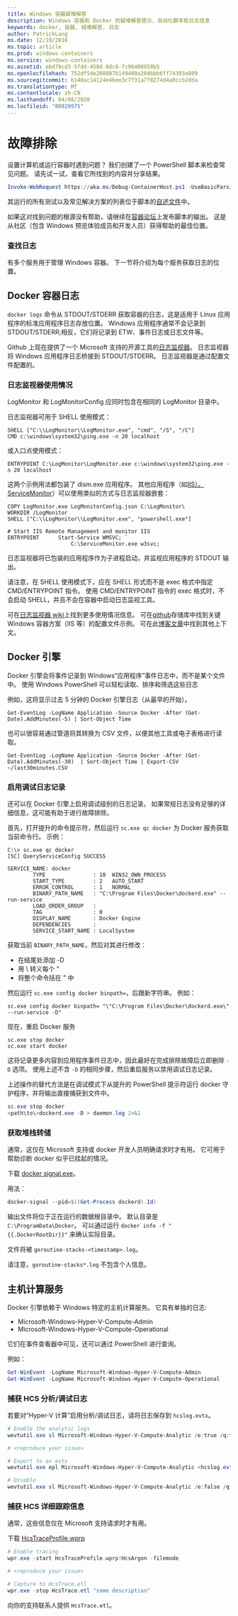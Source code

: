 ```yaml
---
title: Windows 容器疑难解答
description: Windows 容器和 Docker 的疑难解答提示、自动化脚本和日志信息
keywords: docker, 容器, 疑难解答, 日志
author: PatrickLang
ms.date: 12/19/2016
ms.topic: article
ms.prod: windows-containers
ms.service: windows-containers
ms.assetid: ebd79cd3-5fdd-458d-8dc8-fc96408958b5
ms.openlocfilehash: 752df5de208887b149460a204bbb6ff74393e809
ms.sourcegitcommit: b140ac14124e4bee3c7f31a7f8274d4a0ccb2dda
ms.translationtype: MT
ms.contentlocale: zh-CN
ms.lasthandoff: 04/08/2020
ms.locfileid: "80929975"
---
```

# <a name="troubleshooting"></a>故障排除

设置计算机或运行容器时遇到问题？ 我们创建了一个 PowerShell 脚本来检查常见问题。 请先试一试，查看它所找到的内容并分享结果。

```PowerShell
Invoke-WebRequest https://aka.ms/Debug-ContainerHost.ps1 -UseBasicParsing | Invoke-Expression
```
其运行的所有测试以及常见解决方案的列表位于脚本的[自述文件](https://github.com/Microsoft/Virtualization-Documentation/blob/live/windows-server-container-tools/Debug-ContainerHost/README.md)中。

如果这对找到问题的根源没有帮助，请继续在[容器论坛](https://social.msdn.microsoft.com/Forums/home?forum=windowscontainers)上发布脚本的输出。 这是从社区（包含 Windows 预览体验成员和开发人员）获得帮助的最佳位置。


### <a name="finding-logs"></a>查找日志
有多个服务用于管理 Windows 容器。 下一节将介绍为每个服务获取日志的位置。

## <a name="docker-container-logs"></a>Docker 容器日志 
`docker logs` 命令从 STDOUT/STDERR 获取容器的日志，这是适用于 Linux 应用程序的标准应用程序日志存放位置。 Windows 应用程序通常不会记录到 STDOUT/STDERR;相反，它们将记录到 ETW、事件日志或日志文件等。 

Github 上现在提供了一个 Microsoft 支持的开源工具的[日志监视器](https://github.com/microsoft/windows-container-tools/tree/master/LogMonitor)。 日志监视器将 Windows 应用程序日志桥接到 STDOUT/STDERR。 日志监视器是通过配置文件配置的。 

### <a name="log-monitor-usage"></a>日志监视器使用情况

LogMonitor 和 LogMonitorConfig 应同时包含在相同的 LogMonitor 目录中。 

日志监视器可用于 SHELL 使用模式：

```
SHELL ["C:\\LogMonitor\\LogMonitor.exe", "cmd", "/S", "/C"]
CMD c:\windows\system32\ping.exe -n 20 localhost
```

或入口点使用模式：

```
ENTRYPOINT C:\LogMonitor\LogMonitor.exe c:\windows\system32\ping.exe -n 20 localhost
```

这两个示例用法都包装了 dism.exe 应用程序。 其他应用程序（如[IIS）。ServiceMonitor]( https://github.com/microsoft/IIS.ServiceMonitor)）可以使用类似的方式与日志监视器嵌套：

```
COPY LogMonitor.exe LogMonitorConfig.json C:\LogMonitor\
WORKDIR /LogMonitor
SHELL ["C:\\LogMonitor\\LogMonitor.exe", "powershell.exe"]
 
# Start IIS Remote Management and monitor IIS
ENTRYPOINT      Start-Service WMSVC; `
                    C:\ServiceMonitor.exe w3svc;
```


日志监视器将已包装的应用程序作为子进程启动，并监视应用程序的 STDOUT 输出。

请注意，在 SHELL 使用模式下，应在 SHELL 形式而不是 exec 格式中指定 CMD/ENTRYPOINT 指令。 使用 CMD/ENTRYPOINT 指令的 exec 格式时，不会启动 SHELL，并且不会在容器中启动日志监视工具。

可在[日志监视器 wiki](https://github.com/microsoft/windows-container-tools/wiki)上找到更多使用情况信息。 可在[github](https://github.com/microsoft/windows-container-tools/tree/master/LogMonitor/src/LogMonitor/sample-config-files)存储库中找到关键 Windows 容器方案（IIS 等）的配置文件示例。 可在此[博客文章](https://techcommunity.microsoft.com/t5/Containers/Windows-Containers-Log-Monitor-Opensource-Release/ba-p/973947)中找到其他上下文。

## <a name="docker-engine"></a>Docker 引擎
Docker 引擎会将事件记录到 Windows“应用程序”事件日志中，而不是某个文件中。 使用 Windows PowerShell 可以轻松读取、排序和筛选这些日志

例如，这将显示过去 5 分钟的 Docker 引擎日志（从最早的开始）。

```
Get-EventLog -LogName Application -Source Docker -After (Get-Date).AddMinutes(-5) | Sort-Object Time 
```

也可以很容易通过管道将其转换为 CSV 文件，以便其他工具或电子表格进行读取。

```
Get-EventLog -LogName Application -Source Docker -After (Get-Date).AddMinutes(-30)  | Sort-Object Time | Export-CSV ~/last30minutes.CSV
```

### <a name="enabling-debug-logging"></a>启用调试日志记录
还可以在 Docker 引擎上启用调试级别的日志记录。 如果常规日志没有足够的详细信息，这可能有助于进行故障排除。

首先，打开提升的命令提示符，然后运行 `sc.exe qc docker` 为 Docker 服务获取当前命令行。
示例：
```
C:\> sc.exe qc docker
[SC] QueryServiceConfig SUCCESS

SERVICE_NAME: docker
        TYPE               : 10  WIN32_OWN_PROCESS
        START_TYPE         : 2   AUTO_START
        ERROR_CONTROL      : 1   NORMAL
        BINARY_PATH_NAME   : "C:\Program Files\Docker\dockerd.exe" --run-service
        LOAD_ORDER_GROUP   :
        TAG                : 0
        DISPLAY_NAME       : Docker Engine
        DEPENDENCIES       :
        SERVICE_START_NAME : LocalSystem
```

获取当前 `BINARY_PATH_NAME`，然后对其进行修改：
- 在结尾处添加 -D
- 用 \ 转义每个 "
- 将整个命令括在 " 中

然后运行 `sc.exe config docker binpath=`，后跟新字符串。 例如： 
```
sc.exe config docker binpath= "\"C:\Program Files\Docker\dockerd.exe\" --run-service -D"
```


现在，重启 Docker 服务
```
sc.exe stop docker
sc.exe start docker
```

这将记录更多内容到应用程序事件日志中，因此最好在完成排除故障后立即删除 `-D` 选项。 使用上述不含 `-D` 的相同步骤，然后重启服务以禁用调试日志记录。

上述操作的替代方法是在调试模式下从提升的 PowerShell 提示符运行 docker 守护程序，并将输出直接捕获到文件中。
```PowerShell
sc.exe stop docker
<path\to\>dockerd.exe -D > daemon.log 2>&1
```

### <a name="obtaining-stack-dump"></a>获取堆栈转储

通常，这仅在 Microsoft 支持或 docker 开发人员明确请求时才有用。 它可用于帮助诊断 docker 似乎已挂起的情况。 

下载 [docker signal.exe](https://github.com/moby/docker-signal)。

用法：
```PowerShell
docker-signal --pid=$((Get-Process dockerd).Id)
```

输出文件将位于正在运行的数据根目录中。 默认目录是 `C:\ProgramData\Docker`。 可以通过运行 `docker info -f "{{.DockerRootDir}}"` 来确认实际目录。

文件将被 `goroutine-stacks-<timestamp>.log`。

请注意，`goroutine-stacks*.log` 不包含个人信息。


## <a name="host-compute-service"></a>主机计算服务
Docker 引擎依赖于 Windows 特定的主机计算服务。 它具有单独的日志: 
- Microsoft-Windows-Hyper-V-Compute-Admin
- Microsoft-Windows-Hyper-V-Compute-Operational

它们在事件查看器中可见，还可以通过 PowerShell 进行查询。

例如：
```PowerShell
Get-WinEvent -LogName Microsoft-Windows-Hyper-V-Compute-Admin
Get-WinEvent -LogName Microsoft-Windows-Hyper-V-Compute-Operational 
```

### <a name="capturing-hcs-analyticdebug-logs"></a>捕获 HCS 分析/调试日志

若要对“Hyper-V 计算”启用分析/调试日志，请将日志保存到 `hcslog.evtx`。

```PowerShell
# Enable the analytic logs
wevtutil.exe sl Microsoft-Windows-Hyper-V-Compute-Analytic /e:true /q:true

# <reproduce your issue>

# Export to an evtx
wevtutil.exe epl Microsoft-Windows-Hyper-V-Compute-Analytic <hcslog.evtx>

# Disable
wevtutil.exe sl Microsoft-Windows-Hyper-V-Compute-Analytic /e:false /q:true
```

### <a name="capturing-hcs-verbose-tracing"></a>捕获 HCS 详细跟踪信息

通常，这些信息仅在 Microsoft 支持请求时才有用。 

下载 [HcsTraceProfile.wprp](https://github.com/MicrosoftDocs/Virtualization-Documentation/blob/master/windows-server-container-tools/wpr-profiles/HcsTraceProfile.wprp)

```PowerShell
# Enable tracing
wpr.exe -start HcsTraceProfile.wprp!HcsArgon -filemode

# <reproduce your issue>

# Capture to HcsTrace.etl
wpr.exe -stop HcsTrace.etl "some description"
```

向你的支持联系人提供 `HcsTrace.etl`。
